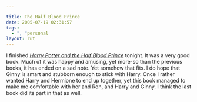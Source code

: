 ```yaml
---

title: The Half Blood Prince
date: 2005-07-19 02:31:57
tags:
  - ", "personal
layout: rut
---
```


I finished *[Harry Potter and the Half Blood Prince][grhp6]* tonight. It was a very good
book.  Much of it was happy and amusing, yet more-so than the previous books, it
has ended on a sad note. Yet somehow that fits.  I do hope that Ginny is smart
and stubborn enough to stick with Harry.  Once I rather wanted Harry and
Hermione to end up together, yet this book managed to make me comfortable with
her and Ron, and Harry and Ginny.  I think the last book did its part in that as
well.


[grhp6]: https://www.goodreads.com/book/show/1.Harry_Potter_and_the_Half_Blood_Prince
